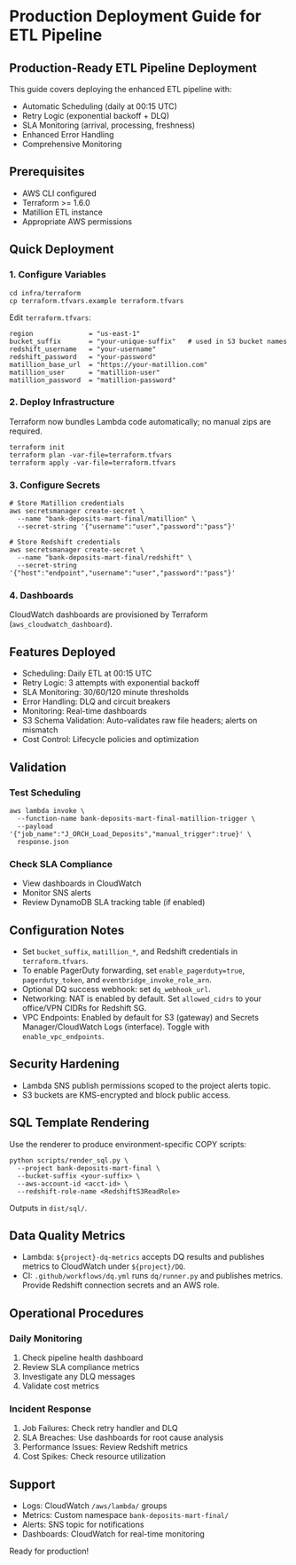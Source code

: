 # Production Deployment Guide for ETL Pipeline

## Production-Ready ETL Pipeline Deployment

This guide covers deploying the enhanced ETL pipeline with:
- Automatic Scheduling (daily at 00:15 UTC)
- Retry Logic (exponential backoff + DLQ)
- SLA Monitoring (arrival, processing, freshness)
- Enhanced Error Handling
- Comprehensive Monitoring

## Prerequisites

- AWS CLI configured
- Terraform >= 1.6.0
- Matillion ETL instance
- Appropriate AWS permissions

## Quick Deployment

### 1. Configure Variables
```
cd infra/terraform
cp terraform.tfvars.example terraform.tfvars
```

Edit `terraform.tfvars`:
```hcl
region              = "us-east-1"
bucket_suffix       = "your-unique-suffix"   # used in S3 bucket names
redshift_username   = "your-username"
redshift_password   = "your-password"
matillion_base_url  = "https://your-matillion.com"
matillion_user      = "matillion-user"
matillion_password  = "matillion-password"
```

### 2. Deploy Infrastructure
Terraform now bundles Lambda code automatically; no manual zips are required.
```
terraform init
terraform plan -var-file=terraform.tfvars
terraform apply -var-file=terraform.tfvars
```

### 3. Configure Secrets
```
# Store Matillion credentials
aws secretsmanager create-secret \
  --name "bank-deposits-mart-final/matillion" \
  --secret-string '{"username":"user","password":"pass"}'

# Store Redshift credentials
aws secretsmanager create-secret \
  --name "bank-deposits-mart-final/redshift" \
  --secret-string '{"host":"endpoint","username":"user","password":"pass"}'
```

### 4. Dashboards
CloudWatch dashboards are provisioned by Terraform (`aws_cloudwatch_dashboard`).

## Features Deployed

- Scheduling: Daily ETL at 00:15 UTC
- Retry Logic: 3 attempts with exponential backoff
- SLA Monitoring: 30/60/120 minute thresholds
- Error Handling: DLQ and circuit breakers
- Monitoring: Real-time dashboards
- S3 Schema Validation: Auto-validates raw file headers; alerts on mismatch
- Cost Control: Lifecycle policies and optimization

## Validation

### Test Scheduling
```
aws lambda invoke \
  --function-name bank-deposits-mart-final-matillion-trigger \
  --payload '{"job_name":"J_ORCH_Load_Deposits","manual_trigger":true}' \
  response.json
```

### Check SLA Compliance
- View dashboards in CloudWatch
- Monitor SNS alerts
- Review DynamoDB SLA tracking table (if enabled)

## Configuration Notes

- Set `bucket_suffix`, `matillion_*`, and Redshift credentials in `terraform.tfvars`.
- To enable PagerDuty forwarding, set `enable_pagerduty=true`, `pagerduty_token`, and `eventbridge_invoke_role_arn`.
- Optional DQ success webhook: set `dq_webhook_url`.
- Networking: NAT is enabled by default. Set `allowed_cidrs` to your office/VPN CIDRs for Redshift SG.
 - VPC Endpoints: Enabled by default for S3 (gateway) and Secrets Manager/CloudWatch Logs (interface). Toggle with `enable_vpc_endpoints`.

## Security Hardening

- Lambda SNS publish permissions scoped to the project alerts topic.
- S3 buckets are KMS-encrypted and block public access.

## SQL Template Rendering

Use the renderer to produce environment-specific COPY scripts:
```
python scripts/render_sql.py \
  --project bank-deposits-mart-final \
  --bucket-suffix <your-suffix> \
  --aws-account-id <acct-id> \
  --redshift-role-name <RedshiftS3ReadRole>
```
Outputs in `dist/sql/`.

## Data Quality Metrics

- Lambda: `${project}-dq-metrics` accepts DQ results and publishes metrics to CloudWatch under `${project}/DQ`.
- CI: `.github/workflows/dq.yml` runs `dq/runner.py` and publishes metrics. Provide Redshift connection secrets and an AWS role.

## Operational Procedures

### Daily Monitoring
1. Check pipeline health dashboard
2. Review SLA compliance metrics
3. Investigate any DLQ messages
4. Validate cost metrics

### Incident Response
1. Job Failures: Check retry handler and DLQ
2. SLA Breaches: Use dashboards for root cause analysis
3. Performance Issues: Review Redshift metrics
4. Cost Spikes: Check resource utilization

## Support

- Logs: CloudWatch `/aws/lambda/` groups
- Metrics: Custom namespace `bank-deposits-mart-final/`
- Alerts: SNS topic for notifications
- Dashboards: CloudWatch for real-time monitoring

Ready for production!
